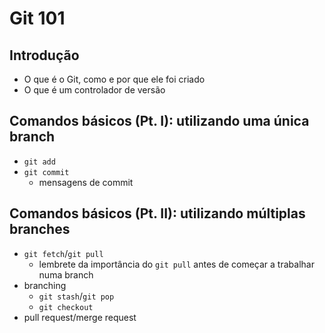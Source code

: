 # Git 101

## Introdução

* O que é o Git, como e por que ele foi criado
* O que é um controlador de versão

## Comandos básicos (Pt. I): utilizando uma única branch

* `git add`
* `git commit`
  * mensagens de commit

## Comandos básicos (Pt. II): utilizando múltiplas branches

* `git fetch`/`git pull`
  * lembrete da importância do `git pull` antes de começar a trabalhar numa branch
* branching
  * `git stash`/`git pop`
  * `git checkout`
* pull request/merge request